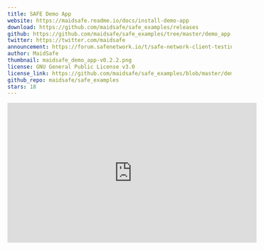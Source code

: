 ```yaml
---
title: SAFE Demo App
website: https://maidsafe.readme.io/docs/install-demo-app
download: https://github.com/maidsafe/safe_examples/releases
github: https://github.com/maidsafe/safe_examples/tree/master/demo_app
twitter: https://twitter.com/maidsafe
announcement: https://forum.safenetwork.io/t/safe-network-client-testing-commences/7373
author: MaidSafe
thumbnail: maidsafe_demo_app-v0.2.2.png
license: GNU General Public License v3.0
license_link: https://github.com/maidsafe/safe_examples/blob/master/demo_app/COPYING
github_repo: maidsafe/safe_examples
stars: 18
---
```


<iframe width="560" height="315" src="https://www.youtube.com/embed/AzkhA_PBys0" frameborder="0" allowfullscreen></iframe>
